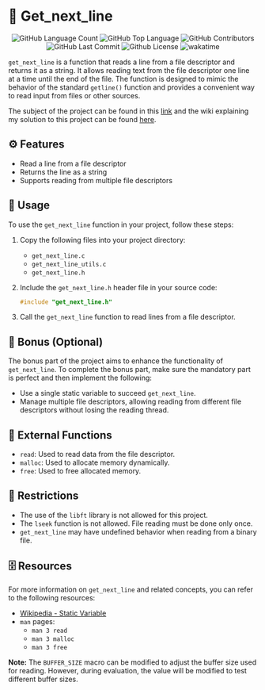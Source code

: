 # :page_facing_up: Get_next_line 


<div align=center>
  <img alt="GitHub Language Count" src="https://img.shields.io/github/languages/count/angelamcosta/get_next_line" /> <img alt="GitHub Top Language" src="https://img.shields.io/github/languages/top/angelamcosta/get_next_line" /> <img alt="GitHub Contributors" src="https://img.shields.io/github/contributors/angelamcosta/get_next_line" /> <img alt="GitHub Last Commit" src="https://img.shields.io/github/last-commit/angelamcosta/get_next_line" />  <img alt="Github License" src="https://img.shields.io/github/license/angelamcosta/get_next_line" /> <img alt="wakatime" src="https://wakatime.com/badge/user/0c29d5b3-c30b-4e1a-ad07-2da3bd4f7e05/project/154bda21-dcba-4f9b-903a-09cebb8771dd.svg" />
</div>

`get_next_line` is a function that reads a line from a file descriptor and returns it as a string. It allows reading text from the file descriptor one line at a time until the end of the file. The function is designed to mimic the behavior of the standard `getline()` function and provides a convenient way to read input from files or other sources.

The subject of the project can be found in this [link](https://raw.githubusercontent.com/angelamcosta/get_next_line/main/en.subject.pdf) and the wiki explaining my solution to this project can be found [here](https://github.com/angelamcosta/get_next_line/wiki).

## ⚙️ Features
- Read a line from a file descriptor
- Returns the line as a string
- Supports reading from multiple file descriptors

## 🚀 Usage
To use the `get_next_line` function in your project, follow these steps:

1. Copy the following files into your project directory:
   - `get_next_line.c`
   - `get_next_line_utils.c`
   - `get_next_line.h`

2. Include the `get_next_line.h` header file in your source code:
   ```c
   #include "get_next_line.h"
   ```

3. Call the `get_next_line` function to read lines from a file descriptor.

## 🎉 Bonus (Optional)
The bonus part of the project aims to enhance the functionality of `get_next_line`. To complete the bonus part, make sure the mandatory part is perfect and then implement the following:

- Use a single static variable to succeed `get_next_line`.
- Manage multiple file descriptors, allowing reading from different file descriptors without losing the reading thread.

## 📗 External Functions
- `read`: Used to read data from the file descriptor.
- `malloc`: Used to allocate memory dynamically.
- `free`: Used to free allocated memory.

## 🚫 Restrictions
- The use of the `libft` library is not allowed for this project.
- The `lseek` function is not allowed. File reading must be done only once.
- `get_next_line` may have undefined behavior when reading from a binary file.

## 🗄️ Resources
For more information on `get_next_line` and related concepts, you can refer to the following resources:

- [Wikipedia - Static Variable](https://en.wikipedia.org/wiki/Static_variable)
- `man` pages:
  - `man 3 read`
  - `man 3 malloc`
  - `man 3 free`

**Note:** The `BUFFER_SIZE` macro can be modified to adjust the buffer size used for reading. However, during evaluation, the value will be modified to test different buffer sizes.

